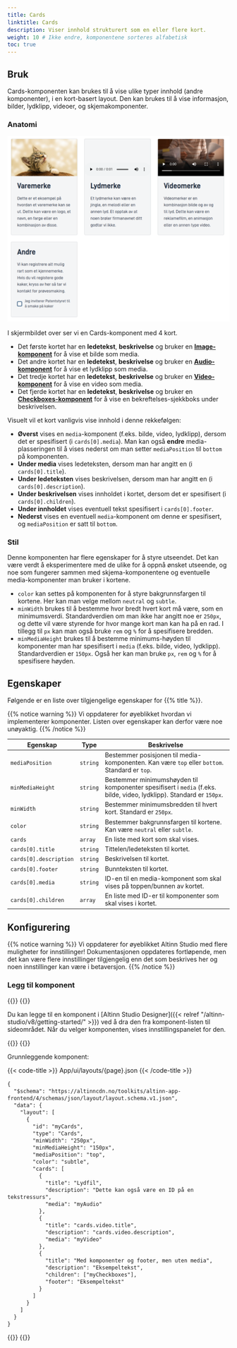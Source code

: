 ```yaml
---
title: Cards
linktitle: Cards
description: Viser innhold strukturert som en eller flere kort.
weight: 10 # Ikke endre, komponentene sorteres alfabetisk
toc: true
---
```


## Bruk

Cards-komponenten kan brukes til å vise ulike typer innhold (andre komponenter), i en kort-basert layout.
Den kan brukes til å vise informasjon, bilder, lydklipp, videoer, og skjemakomponenter.

### Anatomi

![Cards-komponent](./CardsComponent.png)

I skjermbildet over ser vi en Cards-komponent med 4 kort.

- Det første kortet har en **ledetekst**, **beskrivelse** og bruker en [**Image-komponent**](../image) for å vise et bilde som media.
- Det andre kortet har en **ledetekst**, **beskrivelse** og bruker en [**Audio-komponent**](../audio) for å vise et lydklipp som media.
- Det tredje kortet har en **ledetekst**, **beskrivelse** og bruker en [**Video-komponent**](../video) for å vise en video som media.
- Det fjerde kortet har en **ledetekst**, **beskrivelse** og bruker en [**Checkboxes-komponent**](../checkboxes) for å vise en bekreftelses-sjekkboks under beskrivelsen.

Visuelt vil et kort vanligvis vise innhold i denne rekkefølgen:

- **Øverst** vises en `media`-komponent (f.eks. bilde, video, lydklipp), dersom det er spesifisert (i `cards[0].media`). Man kan også **endre** media-plasseringen til å vises nederst om man setter `mediaPosition` til `bottom` på komponenten.
- **Under media** vises ledeteksten, dersom man har angitt en (i `cards[0].title`).
- **Under ledeteksten** vises beskrivelsen, dersom man har angitt en (i `cards[0].description`).
- **Under beskrivelsen** vises innholdet i kortet, dersom det er spesifisert (i `cards[0].children`).
- **Under innholdet** vises eventuell tekst spesifisert i `cards[0].footer`.
- **Nederst** vises en eventuell `media`-komponent om denne er spesifisert, og `mediaPosition` er satt til `bottom`.

### Stil

Denne komponenten har flere egenskaper for å styre utseendet. Det kan være verdt å eksperimentere med de ulike
for å oppnå ønsket utseende, og noe som fungerer sammen med skjema-komponentene og eventuelle media-komponenter man
bruker i kortene.

- `color` kan settes på komponenten for å styre bakgrunnsfargen til kortene. Her kan man
  velge mellom `neutral` og `subtle`.
- `minWidth` brukes til å bestemme hvor bredt hvert kort må være, som en minimumsverdi. Standardverdien om man ikke 
  har angitt noe er `250px`, og dette vil være styrende for hvor mange kort man kan ha på en rad. I tillegg til `px`
  kan man også bruke `rem` og `%` for å spesifisere bredden.
- `minMediaHeight` brukes til å bestemme minimums-høyden til komponenter man har spesifisert i `media`
  (f.eks. bilde, video, lydklipp). Standardverdien er `150px`. Også her kan man bruke `px`, `rem` og `%` for å
  spesifisere høyden.

## Egenskaper

Følgende er en liste over tilgjengelige egenskaper for {{% title %}}.

{{% notice warning %}}
Vi oppdaterer for øyeblikket hvordan vi implementerer komponenter. Listen over egenskaper kan derfor være noe unøyaktig.
{{% /notice %}}

| **Egenskap**           | **Type** | **Beskrivelse**                                                                                                      |
|------------------------|----------|----------------------------------------------------------------------------------------------------------------------|
| `mediaPosition`        | `string` | Bestemmer posisjonen til media-komponenten. Kan være `top` eller `bottom`. Standard er `top`.                        |
| `minMediaHeight`       | `string` | Bestemmer minimumshøyden til komponenter spesifisert i `media` (f.eks. bilde, video, lydklipp). Standard er `150px`. |
| `minWidth`             | `string` | Bestemmer minimumsbredden til hvert kort. Standard er `250px`.                                                       |
| `color`                | `string` | Bestemmer bakgrunnsfargen til kortene. Kan være `neutral` eller `subtle`.                                            |
| `cards`                | `array`  | En liste med kort som skal vises.                                                                                    |
| `cards[0].title`       | `string` | Tittelen/ledeteksten til kortet.                                                                                     |
| `cards[0].description` | `string` | Beskrivelsen til kortet.                                                                                             |
| `cards[0].footer`      | `string` | Bunnteksten til kortet.                                                                                              |
| `cards[0].media`       | `string` | ID-en til en media-komponent som skal vises på toppen/bunnen av kortet.                                              |
| `cards[0].children`    | `array`  | En liste med ID-er til komponenter som skal vises i kortet.                                                          |

## Konfigurering

{{% notice warning %}}
Vi oppdaterer for øyeblikket Altinn Studio med flere muligheter for innstillinger!
 Dokumentasjonen oppdateres fortløpende, men det kan være flere innstillinger tilgjengelig enn det som beskrives her og noen innstillinger kan være i betaversjon.
{{% /notice %}}

### Legg til komponent

{{<content-version-selector classes="border-box">}}
{{<content-version-container version-label="Altinn Studio Designer">}}

Du kan legge til en komponent i [Altinn Studio Designer]({{< relref "/altinn-studio/v8/getting-started/" >}}) ved å dra den fra komponent-listen til sideområdet.
Når du velger komponenten, vises innstillingspanelet for den.

{{</content-version-container>}}
{{<content-version-container version-label="Kode">}}

Grunnleggende komponent:

{{< code-title >}}
App/ui/layouts/{page}.json
{{< /code-title >}}

```json{hl_lines="6-"}
{
  "$schema": "https://altinncdn.no/toolkits/altinn-app-frontend/4/schemas/json/layout/layout.schema.v1.json",
  "data": {
    "layout": [
      {
        "id": "myCards",
        "type": "Cards",
        "minWidth": "250px",
        "minMediaHeight": "150px",
        "mediaPosition": "top",
        "color": "subtle",
        "cards": [
          {
            "title": "Lydfil",
            "description": "Dette kan også være en ID på en tekstressurs",
            "media": "myAudio"
          },
          {
            "title": "cards.video.title",
            "description": "cards.video.description",
            "media": "myVideo"
          },
          {
            "title": "Med komponenter og footer, men uten media",
            "description": "Eksempeltekst",
            "children": ["myCheckboxes"],
            "footer": "Eksempeltekst"
          }
        ]
      }
    ]
  }
}
```

{{</content-version-container>}}
{{</content-version-selector>}}
